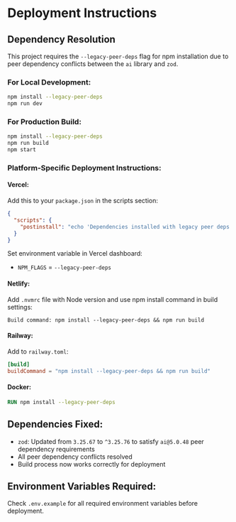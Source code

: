 # Deployment Instructions

## Dependency Resolution

This project requires the `--legacy-peer-deps` flag for npm installation due to peer dependency conflicts between the `ai` library and `zod`.

### For Local Development:
```bash
npm install --legacy-peer-deps
npm run dev
```

### For Production Build:
```bash
npm install --legacy-peer-deps
npm run build
npm start
```

### Platform-Specific Deployment Instructions:

#### Vercel:
Add this to your `package.json` in the scripts section:
```json
{
  "scripts": {
    "postinstall": "echo 'Dependencies installed with legacy peer deps support'"
  }
}
```

Set environment variable in Vercel dashboard:
- `NPM_FLAGS` = `--legacy-peer-deps`

#### Netlify:
Add `.nvmrc` file with Node version and use npm install command in build settings:
```
Build command: npm install --legacy-peer-deps && npm run build
```

#### Railway:
Add to `railway.toml`:
```toml
[build]
buildCommand = "npm install --legacy-peer-deps && npm run build"
```

#### Docker:
```dockerfile
RUN npm install --legacy-peer-deps
```

## Dependencies Fixed:
- `zod`: Updated from `3.25.67` to `^3.25.76` to satisfy `ai@5.0.48` peer dependency requirements
- All peer dependency conflicts resolved
- Build process now works correctly for deployment

## Environment Variables Required:
Check `.env.example` for all required environment variables before deployment.